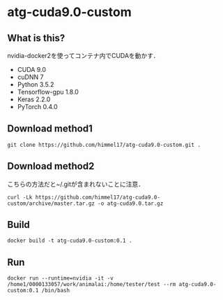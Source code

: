 # atg-cuda9.0-custom
## What is this?

nvidia-docker2を使ってコンテナ内でCUDAを動かす．

- CUDA 9.0
- cuDNN 7
- Python 3.5.2
- Tensorflow-gpu 1.8.0
- Keras 2.2.0
- PyTorch 0.4.0

## Download method1

    git clone https://github.com/himmel17/atg-cuda9.0-custom.git .

## Download method2

こちらの方法だと~/.gitが含まれないことに注意．

    curl -Lk https://github.com/himmel17/atg-cuda9.0-custom/archive/master.tar.gz -o atg-cuda9.0.tar.gz

## Build

    docker build -t atg-cuda9.0-custom:0.1 .

## Run

    docker run --runtime=nvidia -it -v /home1/0000133057/work/animalai:/home/tester/test --rm atg-cuda9.0-custom:0.1 /bin/bash

